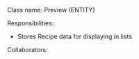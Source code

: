 Class name: Preview (ENTITY)

Responsibilities:
- Stores Recipe data for displaying in lists

Collaborators: